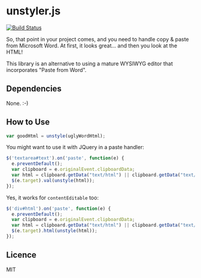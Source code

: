 # unstyler.js

[![Build Status](https://travis-ci.org/uq-eresearch/unstyler.png?branch=master)](https://travis-ci.org/uq-eresearch/unstyler)

So, that point in your project comes, and you need to handle copy & paste from
Microsoft Word. At first, it looks great... and then you look at the HTML!

This library is an alternative to using a mature WYSIWYG editor that
incorporates "Paste from Word".

## Dependencies

None. :-)

## How to Use

```javascript
var goodHtml = unstyle(uglyWordHtml);
```

You might want to use it with JQuery in a paste handler:

```javascript
$('textarea#text').on('paste', function(e) {
  e.preventDefault();
  var clipboard = e.originalEvent.clipboardData;
  var html = clipboard.getData("text/html") || clipboard.getData("text/plain");
  $(e.target).val(unstyle(html));
});
```

Yes, it works for `contentEditable` too:

```javascript
$('div#html').on('paste', function(e) {
  e.preventDefault();
  var clipboard = e.originalEvent.clipboardData;
  var html = clipboard.getData("text/html") || clipboard.getData("text/plain");
  $(e.target).html(unstyle(html));
});
```

## Licence

MIT

